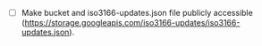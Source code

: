 - [ ] Make bucket and iso3166-updates.json file publicly accessible (https://storage.googleapis.com/iso3166-updates/iso3166-updates.json).